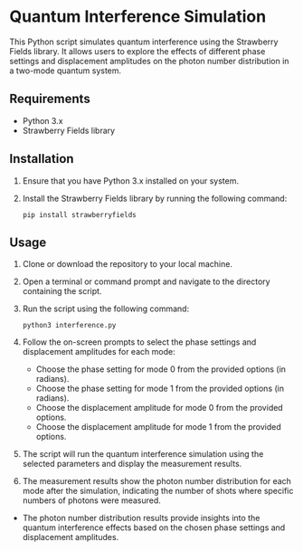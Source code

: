 # Quantum Interference Simulation

This Python script simulates quantum interference using the Strawberry Fields library. It allows users to explore the effects of different phase settings and displacement amplitudes on the photon number distribution in a two-mode quantum system.

## Requirements

- Python 3.x
- Strawberry Fields library

## Installation

1. Ensure that you have Python 3.x installed on your system.

2. Install the Strawberry Fields library by running the following command:
   ```
   pip install strawberryfields
   ```

## Usage

1. Clone or download the repository to your local machine.

2. Open a terminal or command prompt and navigate to the directory containing the script.

3. Run the script using the following command:
   ```
   python3 interference.py
   ```

4. Follow the on-screen prompts to select the phase settings and displacement amplitudes for each mode:
   - Choose the phase setting for mode 0 from the provided options (in radians).
   - Choose the phase setting for mode 1 from the provided options (in radians).
   - Choose the displacement amplitude for mode 0 from the provided options.
   - Choose the displacement amplitude for mode 1 from the provided options.

5. The script will run the quantum interference simulation using the selected parameters and display the measurement results.

6. The measurement results show the photon number distribution for each mode after the simulation, indicating the number of shots where specific numbers of photons were measured.


- The photon number distribution results provide insights into the quantum interference effects based on the chosen phase settings and displacement amplitudes.
